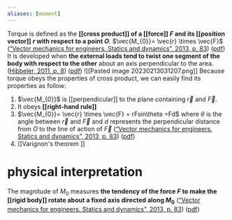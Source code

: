 ```yaml
---
aliases: [moment]
---
```

Torque is defined as the  **[[cross product]] of a [[force]] $F$ and its [[position vector]] $r$ with respect to a point $O$**. $\vec{M_{0}}= \vec{r} \times \vec{F}$ ([“Vector mechanics for engineers. Statics and dynamics”, 2013, p. 83](zotero://select/library/items/88QX3VHX)) ([pdf](zotero://open-pdf/library/items/X8RTBG22?page=118&annotation=5XSRSTMJ)) 
It is developed when **the external loads tend to twist one segment of the body with respect to the other** about an axis perpendicular to the area. ([Hibbeler, 2011, p. 8](zotero://select/library/items/XW832UJH)) ([pdf](zotero://open-pdf/library/items/5Q89FKQF?page=27&annotation=7IHL82BL))
![[Pasted image 20230213031207.png]]
Because torque obeys the properties of cross product, we can easily find its properties as follow: 
1. $\vec{M_{0}}$ is [[perpendicular]] to the plane containing $\vec{r}$ and $\vec{F}$. 
2. It obeys **[[right-hand rule]]**
3. $\vec{M_{0}}= \vec{r} \times \vec{F} = rFsin\theta =Fd$ where $\theta$ is the angle between $\vec{r}$ and $\vec{F}$ and $d$ represents the perpendicular distance from $O$ to the line of action of $\vec{F}$ ([“Vector mechanics for engineers. Statics and dynamics”, 2013, p. 83](zotero://select/library/items/88QX3VHX)) ([pdf](zotero://open-pdf/library/items/X8RTBG22?page=118&annotation=BVJ2M6YX))
4. [[Varignon's theorem ]]

# physical interpretation 
The magnitude of $M_0$ measures **the tendency of the force $F$  to make the [[rigid body]] rotate about a fixed axis directed along $M_0$** ([“Vector mechanics for engineers. Statics and dynamics”, 2013, p. 83](zotero://select/library/items/88QX3VHX)) ([pdf](zotero://open-pdf/library/items/X8RTBG22?page=118&annotation=DY7V4MAN))